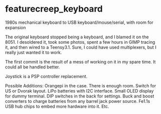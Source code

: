 # featurecreep_keyboard
1980s mechanical keyboard to USB keyboard/mouse/serial, with room for expansion

The original keyboard stopped being a keyboard, and I blamed it on the 8051. I desoldered it, took some photos, spent a few hours in GIMP tracing it, and then wired to a Teensy3.1. Sure, I could have used multiplexers, but I really just wanted it to work. 

The first commit is the result of a mess of working on it in my spare time. It could all be handled better.

Joystick is a PSP controller replacement.

Possible Additions:
Orangepi in the case. There is enough room.
Switch for US or Dvorak layout. 
LiPo batteries with I2C interface.
Small OLED display for dummy terminal.
DIP switches in the back for settings.
Buck and boost converters to charge batteries from any barrel jack power source.
Fe1.1s USB hub chips to embed more hardware into it.
Etc.
